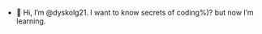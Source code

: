- 👋 Hi, I’m @dyskolg21. I want to know secrets of coding%)? but now I’m learning.

<!---
dyskolg21/dyskolg21 is a ✨ special ✨ repository because its `README.md` (this file) appears on your GitHub profile.
You can click the Preview link to take a look at your changes.
--->

